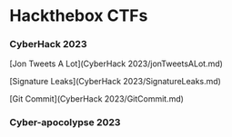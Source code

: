 # Hackthebox CTFs

### CyberHack 2023
[Jon Tweets A Lot](CyberHack 2023/jonTweetsALot.md)

[Signature Leaks](CyberHack 2023/SignatureLeaks.md)

[Git Commit](CyberHack 2023/GitCommit.md)

### Cyber-apocolypse 2023
